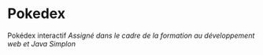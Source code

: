 # Pokedex

Pokédex interactif 
*Assigné dans le cadre de la formation au développement web et Java Simplon*
